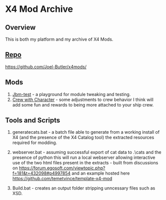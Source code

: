 # X4 Mod Archive

## Overview
This is both my platform and my archive of X4 Mods.

## [Repo](https://github.com/Joel-Butler/x4mods/)
https://github.com/Joel-Butler/x4mods/

## Mods
1. [Jbm-test](Mod-Jbm-test.md) - a playground for module tweaking and testing. 
2. [Crew with Character](Mod-jbm-crew-with-character.md) - some adjustments to crew behavior I think will add some fun and rewards to being more attached to your ship crew.

## Tools and Scripts
1. generatecats.bat - a batch file able to generate from a working install of X4 (and the presence of the X4 Catalog tool) the extracted resources required for modding.

2. webserver.bat - assuming successful export of cat data to .\cats and the presence of python this will run a local webserver allowing interactive use of the two html files present in the extracts - built from discussions on https://forum.egosoft.com/viewtopic.php?f=181&t=432098#p4997854 and an example hosted here https://github.com/temetvince/template-x4-mod

3. Build.bat - creates an output folder stripping unncessary files such as XSD.
